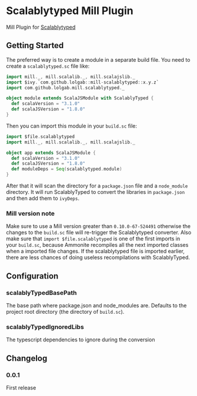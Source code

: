 # Scalablytyped Mill Plugin

Mill Plugin for [Scalablytyped](https://scalablytyped.org)

## Getting Started

The preferred way is to create a module in a separate build file.
You need to create a `scalablytyped.sc` file like:

```scala
import mill._, mill.scalalib._, mill.scalajslib._
import $ivy.`com.github.lolgab::mill-scalablytyped::x.y.z`
import com.github.lolgab.mill.scalablytyped._

object module extends ScalaJSModule with ScalablyTyped {
  def scalaVersion = "3.1.0"
  def scalaJSVersion = "1.8.0"
}
```

Then you can import this module in your `build.sc` file:

```scala
import $file.scalablytyped
import mill._, mill.scalalib._, mill.scalajslib._

object app extends ScalaJSModule {
  def scalaVersion = "3.1.0"
  def scalaJSVersion = "1.8.0"
  def moduleDeps = Seq(scalablytyped.module)
}
```

After that it will scan the directory for a `package.json` file and a `node_module` directory.
It will run ScalablyTyped to convert the libraries in `package.json` and then add them to `ivyDeps`.

### Mill version note

Make sure to use a Mill version greater than `0.10.0-67-524491` otherwise the changes to the `build.sc`
file will re-trigger the Scalablytyped converter.
Also make sure that `import $file.scalablytyped` is one of the first imports in your `build.sc`, because
Ammonite recompiles all the next imported classes when a imported file changes. If the scalablytyped file
is imported earlier, there are less chances of doing useless recompilations with ScalablyTyped.

## Configuration

### scalablyTypedBasePath

The base path where package.json and node_modules are.
Defaults to the project root directory (the directory of `build.sc`).

### scalablyTypedIgnoredLibs

The typescript dependencies to ignore during the conversion

## Changelog

### 0.0.1

First release
